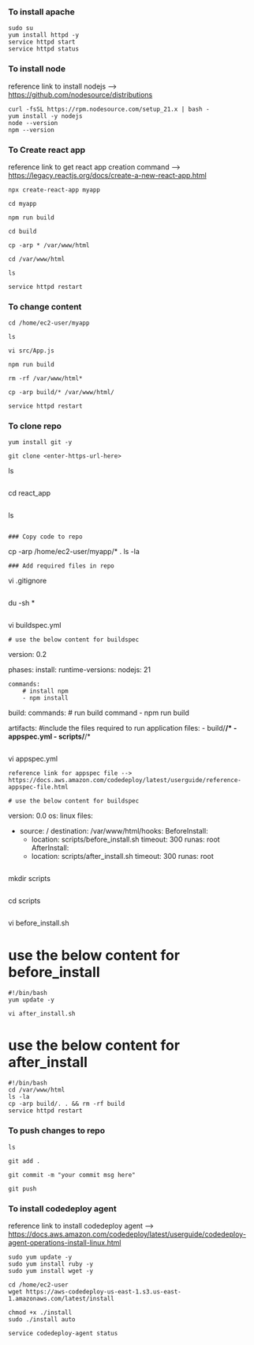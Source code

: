 ### To install apache
~~~
sudo su
yum install httpd -y
service httpd start
service httpd status
~~~

### To install node

reference link to install nodejs --> https://github.com/nodesource/distributions
~~~
curl -fsSL https://rpm.nodesource.com/setup_21.x | bash -
yum install -y nodejs
node --version
npm --version
~~~
### To Create react app

reference link to get react app creation command --> https://legacy.reactjs.org/docs/create-a-new-react-app.html
~~~
npx create-react-app myapp
~~~
~~~
cd myapp
~~~
~~~
npm run build
~~~
~~~
cd build
~~~
~~~
cp -arp * /var/www/html
~~~
~~~
cd /var/www/html
~~~
~~~
ls 
~~~
~~~
service httpd restart
~~~

### To change content
~~~
cd /home/ec2-user/myapp
~~~
~~~
ls
~~~
~~~
vi src/App.js
~~~
~~~
npm run build
~~~
~~~
rm -rf /var/www/html*
~~~
~~~
cp -arp build/* /var/www/html/
~~~
~~~
service httpd restart
~~~
### To clone repo
~~~
yum install git -y
~~~
~~~
git clone <enter-https-url-here>
~~~
ls
~~~
~~~
cd react_app
~~~
~~~
ls
~~~

### Copy code to repo
~~~
cp -arp /home/ec2-user/myapp/* .
ls -la
~~~
### Add required files in repo
~~~
vi .gitignore 
~~~
~~~
du -sh *
~~~
~~~
vi buildspec.yml
~~~
# use the below content for buildspec
~~~
version: 0.2

phases:
  install:
    runtime-versions:
      nodejs: 21
   
    commands:
        # install npm
        - npm install
       
  build:
    commands:
        # run build command
        - npm run build
     
artifacts:
  #include the files required to run application
  files:
    - build/**/*
    - appspec.yml
    - scripts/**/*
~~~

~~~
vi appspec.yml
~~~
reference link for appspec file --> https://docs.aws.amazon.com/codedeploy/latest/userguide/reference-appspec-file.html

# use the below content for buildspec

~~~
version: 0.0
os: linux
files:
  - source: /
    destination: /var/www/html/hooks:
  BeforeInstall:
    - location: scripts/before_install.sh
      timeout: 300
      runas: root
  AfterInstall:
    - location: scripts/after_install.sh
      timeout: 300
      runas: root

~~~

~~~
mkdir scripts
~~~
~~~
cd scripts
~~~
~~~
vi before_install.sh

# use the below content for before_install
~~~
#!/bin/bash
yum update -y
~~~

~~~
vi after_install.sh
~~~
# use the below content for after_install
~~~
#!/bin/bash
cd /var/www/html
ls -la
cp -arp build/. . && rm -rf build
service httpd restart
~~~

### To push changes to repo
~~~
ls
~~~
~~~
git add .
~~~
~~~
git commit -m "your commit msg here"
~~~
~~~
git push 
~~~
### To install codedeploy agent

reference link to install codedeploy agent --> https://docs.aws.amazon.com/codedeploy/latest/userguide/codedeploy-agent-operations-install-linux.html
~~~
sudo yum update -y
sudo yum install ruby -y
sudo yum install wget -y
~~~
~~~
cd /home/ec2-user
wget https://aws-codedeploy-us-east-1.s3.us-east-1.amazonaws.com/latest/install
~~~
~~~
chmod +x ./install
sudo ./install auto
~~~
~~~
service codedeploy-agent status
~~~

